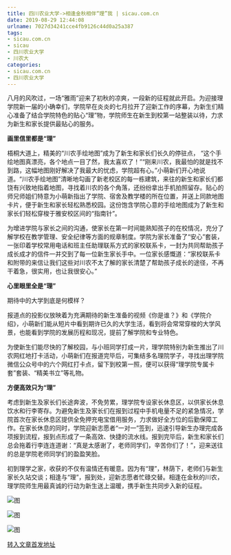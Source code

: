 ```yaml
---
title: 四川农业大学->相逢金秋相伴“理”我 | sicau.com.cn
date: 2019-08-29 12:44:08
urlname: 7027d34241cce4fb9126c44d0a25a387
tags: 
- sicau.com.cn
- sicau
- 四川农业大学
- 川农大
categories:
- sicau.com.cn
- 四川农业大学
---
```



八月的风吹过，一场“雅雨”迎来了初秋的凉爽，一段新的征程就此开启。为迎接理学院新一届的小确幸们，学院早在炎炎的七月拉开了迎新工作的序幕，为新生们精心准备了结合学院特色的贴心“理”物，学院师生在新生到校第一站整装以待，力求为新生和家长提供最贴心的服务。

**画里信里都是“理”**

梧桐大道上，精美的“川农手绘地图”成为了新生和家长们长久的停驻点， “这个手绘地图真漂亮，各个地点一目了然，我太喜欢了！”“刚来川农，我最怕的就是找不到路，这幅地图刚好解决了我最大的忧虑，学院超有心。”小萌新们开心地说道。“川农手绘地图”清晰地勾画了新老校区的每一栋建筑，来往的新生和家长们都饶有兴致地指着地图，寻找着川农的各个角落，还纷纷拿出手机拍照留存。贴心的师兄师姐们特意为小萌新指出了学院、宿舍及教学楼的所在位置，并送上同款地图卡片，便于新生和家长轻松熟悉校园。这份饱含学院心意的手绘地图成为了新生和家长们轻松穿梭于雅安校区间的“指南针”。

为增进学院与家长之间的沟通，使家长在第一时间能熟知孩子的在校情况，充分了解学校在教学管理、安全纪律等方面的规章制度。学院为家长准备了“安心”套装，一张印着学校常用电话和班主任助理联系方式的家校联系卡，一封为共同帮助孩子成长成才的信件一并交到了每一位新生家长手中。一位家长感慨道：“家校联系卡和附带的来信让我们这些对川农不太了解的家长清楚了帮助孩子成长的途径，不再干着急，很实用，也让我很安心。”

**心里眼里全是“理”**

期待中的大学到底是何模样？

报道点的投影仪放映着为充满期待的新生准备的视频《你是谁？》和《学院介绍》，小萌新们能从短片中看到期许已久的大学生活，看到将会常常穿梭的大学风景，也能看到学院的发展历程和现况，提前了解学院和专业特色。

为使新生们能尽快的了解校园，与小班同学打成一片，理学院特别为新生推出了川农网红地打卡活动，小萌新们在报道完毕后，可集结多名理院学子，寻找出理学院微信公众号中的六个网红打卡点，留下到校第一照，便可以获得“理学院专属卡套”套装、“精美书立”等礼物。

**方便高效只为“理”**

考虑到新生及家长们长途奔波，不免劳累，理学院专设家长休息区，以供家长休息饮水和行李寄存。为避免新生及家长们在报到过程中手机电量不足的紧急情况，学院首次在家长休息区提供全免押充电宝借用服务，力求做好全方位的后勤保障工作。在家长休息的同时，学院迎新志愿者“一对一”签到，迅速引导新生办理完成各项报到流程，报到点形成了一条高效、快捷的流水线。报到完毕后，新生和家长们总会拖着行李连连道谢：“真是太感谢了，老师同学们，辛苦你们了！”，迎来送往的总是学院老师同学们的盈盈笑脸。

初到理学之家，收获的不仅有温情还有暖意。因为有“理”，林荫下，老师们与新生家长久站交谈；相逢与“理”，报到处，迎新志愿者忙碌交替。相逢在金秋的川农，理学院师生用最真诚的行动为新生送上温暖，携手新生共同步入新的征程。



![图](https://news.sicau.edu.cn/__local/7/1C/60/6A0607529B94465215B77DADB5F_A428D960_3FAD2.jpg)

![图](https://news.sicau.edu.cn/__local/7/E6/9F/B2020D5D53232E062AD4DD39BDB_DBE98A3C_26A30.jpg)

![图](https://news.sicau.edu.cn/__local/6/83/4E/32806BB4CA745BB7997FB94E27E_AE0EEEF4_188CB.jpg)

[转入文章首发地址](https://news.sicau.edu.cn/info/1078/52998.htm)